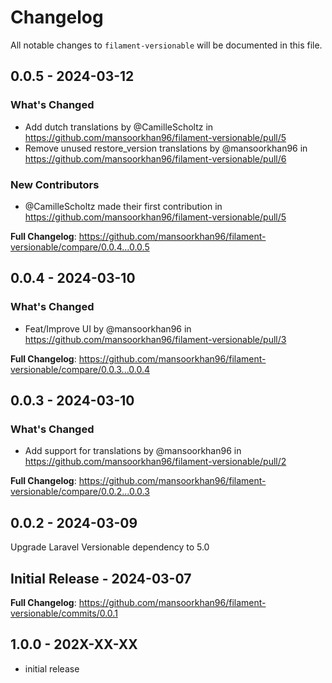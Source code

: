 # Changelog

All notable changes to `filament-versionable` will be documented in this file.

## 0.0.5 - 2024-03-12

### What's Changed

* Add dutch translations by @CamilleScholtz in https://github.com/mansoorkhan96/filament-versionable/pull/5
* Remove unused restore_version translations by @mansoorkhan96 in https://github.com/mansoorkhan96/filament-versionable/pull/6

### New Contributors

* @CamilleScholtz made their first contribution in https://github.com/mansoorkhan96/filament-versionable/pull/5

**Full Changelog**: https://github.com/mansoorkhan96/filament-versionable/compare/0.0.4...0.0.5

## 0.0.4 - 2024-03-10

### What's Changed

* Feat/Improve UI by @mansoorkhan96 in https://github.com/mansoorkhan96/filament-versionable/pull/3

**Full Changelog**: https://github.com/mansoorkhan96/filament-versionable/compare/0.0.3...0.0.4

## 0.0.3 - 2024-03-10

### What's Changed

* Add support for translations by @mansoorkhan96 in https://github.com/mansoorkhan96/filament-versionable/pull/2

**Full Changelog**: https://github.com/mansoorkhan96/filament-versionable/compare/0.0.2...0.0.3

## 0.0.2 - 2024-03-09

Upgrade Laravel Versionable dependency to 5.0

## Initial Release - 2024-03-07

**Full Changelog**: https://github.com/mansoorkhan96/filament-versionable/commits/0.0.1

## 1.0.0 - 202X-XX-XX

- initial release
